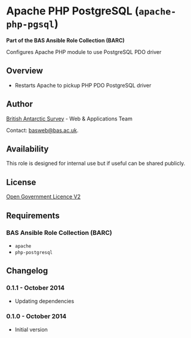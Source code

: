 # Apache PHP PostgreSQL (`apache-php-pgsql`)

**Part of the BAS Ansible Role Collection (BARC)**

Configures Apache PHP module to use PostgreSQL PDO driver

## Overview

* Restarts Apache to pickup PHP PDO PostgreSQL driver

## Author

[British Antarctic Survey](http://www.antarctica.ac.uk) - Web & Applications Team

Contact: [basweb@bas.ac.uk](mailto:basweb@bas.ac.uk).

## Availability

This role is designed for internal use but if useful can be shared publicly.

## License

[Open Government Licence V2](https://www.nationalarchives.gov.uk/doc/open-government-licence/version/2/)

## Requirements

### BAS Ansible Role Collection (BARC)

* `apache`
* `php-postgresql`

## Changelog

### 0.1.1 - October 2014

* Updating dependencies

### 0.1.0 - October 2014

* Initial version

